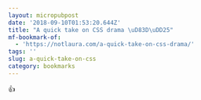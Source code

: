 ```yaml
---
layout: micropubpost
date: '2018-09-10T01:53:20.644Z'
title: "A quick take on CSS drama \uD83D\uDD25"
mf-bookmark-of:
  - 'https://notlaura.com/a-quick-take-on-css-drama/'
tags: ''
slug: a-quick-take-on-css
category: bookmarks
---
```

👍
